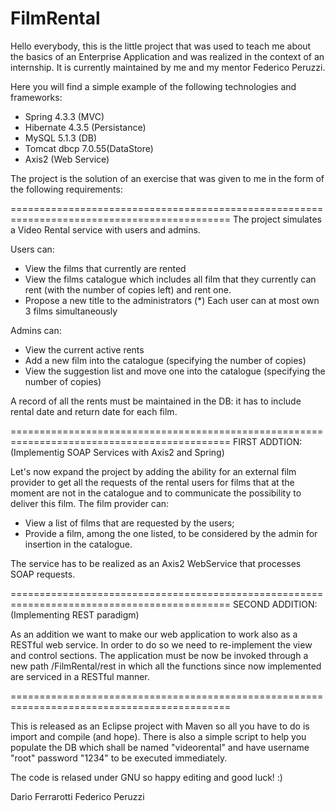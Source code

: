 # FilmRental
Hello everybody, this is the little project that was used to teach me about
the basics of an Enterprise Application and was realized in the context of an internship.
It is currently maintained by me and my mentor Federico Peruzzi.

Here you will find a simple example of the following technologies and frameworks:
- Spring 4.3.3 (MVC)
- Hibernate 4.3.5 (Persistance)
- MySQL 5.1.3 (DB)
- Tomcat dbcp 7.0.55(DataStore)
- Axis2 (Web Service)

The project is the solution of an exercise that was given to me in the form of the
following requirements:

============================================================================================
The project simulates a Video Rental service with users and admins.

Users can: 
- View the films that currently are rented
- View the films catalogue which includes all film that they currently can rent 
	(with the number of copies left) and rent one. 
- Propose a new title to the administrators
(*) Each user can at most own 3 films simultaneously

Admins can:
- View the current active rents
- Add a new film into the catalogue (specifying the number of copies)
- View the suggestion list and move one into the catalogue (specifying the number of copies)

A record of all the rents must be maintained in the DB: it has to include rental 
date and return date for each film.

============================================================================================
FIRST ADDTION: (Implementig SOAP Services with Axis2 and Spring)

Let's now expand the project by adding the ability for an external film provider to get all
the requests of the rental users for films that at the moment are not in the catalogue and
to communicate the possibility to deliver this film.
The film provider can:

- View a list of films that are requested by the users;
- Provide a film, among the one listed, to be considered by the admin for insertion in the
catalogue.

The service has to be realized as an Axis2 WebService that processes SOAP requests.

============================================================================================
SECOND ADDITION: (Implementing REST paradigm)

As an addition we want to make our web application to work also as a RESTful web service. 
In order to do so we need to re-implement the view and control sections. The application
must be now be invoked through a new path /FilmRental/rest in which all the functions since
now implemented are serviced in a RESTful manner.

============================================================================================

This is released as an Eclipse project with Maven so all you have to do is import and compile
(and hope). 
There is also a simple script to help you populate the DB which shall be named "videorental"
and have username "root" password "1234" to be executed immediately.

The code is relased under GNU so happy editing and good luck! :)


Dario Ferrarotti
Federico Peruzzi
